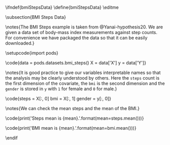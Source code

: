 \ifndef{bmiStepsData}
\define{bmiStepsData}
\editme

\subsection{BMI Steps Data}

\notes{The BMI Steps example is taken from @Yanai-hypothesis20. We are given a data set of body-mass index measurements against step counts. For convenience we have packaged the data so that it can be easily downloaded.}

\setupcode{import pods}

\code{data = pods.datasets.bmi_steps()
X = data['X'] 
y = data['Y']}

\notes{It is good practice to give our variables interpretable names so that the analysis may be clearly understood by others. Here the `steps` count is the first dimension of the covariate, the `bmi` is the second dimension and the `gender` is stored in `y` with `1` for female and `0` for male.}

\code{steps = X[:, 0]
bmi = X[:, 1]
gender = y[:, 0]}

\notes{We can check the mean steps and the mean of the BMI.}

\code{print('Steps mean is {mean}.'.format(mean=steps.mean()))}

\code{print('BMI mean is {mean}.'.format(mean=bmi.mean()))}


\endif
